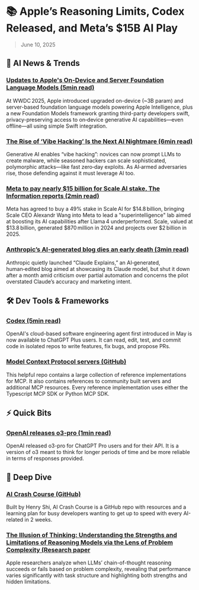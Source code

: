 # 📚 Apple’s Reasoning Limits, Codex Released, and Meta’s $15B AI Play

> June 10, 2025

## 🧠 AI News & Trends

### [Updates to Apple's On-Device and Server Foundation Language Models (5min read)](https://e.aidevroundup.com/p/click?url=https%3A%2F%2Fmachinelearning.apple.com%2Fresearch%2Fapple-foundation-models-2025-updates&s=[[subscriberToken]])

At WWDC 2025, Apple introduced upgraded on-device (~3B param) and server-based
foundation language models powering Apple Intelligence, plus a new Foundation
Models framework granting third-party developers swift, privacy-preserving
access to on‑device generative AI capabilities—even offline—all using simple
Swift integration.

### [The Rise of ‘Vibe Hacking’ Is the Next AI Nightmare (6min read)](https://e.aidevroundup.com/p/click?url=https%3A%2F%2Fwww.wired.com%2Fstory%2Fyoure-not-ready-for-ai-hacker-agents%2F&s=[[subscriberToken]])

Generative AI enables “vibe hacking”: novices can now prompt LLMs to create
malware, while seasoned hackers can scale sophisticated, polymorphic
attacks—like fast zero‑day exploits. As AI‑armed adversaries rise, those
defending against it must leverage AI too.

### [Meta to pay nearly $15 billion for Scale AI stake, The Information reports (2min read)](https://e.aidevroundup.com/p/click?url=https%3A%2F%2Fwww.reuters.com%2Fbusiness%2Fmeta-pay-nearly-15-billion-scale-ai-stake-information-reports-2025-06-10%2F&s=[[subscriberToken]])

Meta has agreed to buy a 49% stake in Scale AI for $14.8 billion, bringing Scale
CEO Alexandr Wang into Meta to lead a "superintelligence" lab aimed at boosting
its AI capabilities after Llama 4 underperformed. Scale, valued at
$13.8 billion, generated $870 million in 2024 and projects over $2 billion
in 2025.

### [Anthropic’s AI-generated blog dies an early death (3min read)](https://e.aidevroundup.com/p/click?url=https%3A%2F%2Ftechcrunch.com%2F2025%2F06%2F09%2Fanthropics-ai-generated-blog-dies-an-early-death%2F&s=[[subscriberToken]])

Anthropic quietly launched “Claude Explains,” an AI‑generated, human‑edited blog
aimed at showcasing its Claude model, but shut it down after a month amid
criticism over partial automation and concerns the pilot overstated Claude’s
accuracy and marketing intent.

## 🛠️ Dev Tools & Frameworks

### [Codex (5min read)](https://e.aidevroundup.com/p/click?url=https%3A%2F%2Fopenai.com%2Findex%2Fintroducing-codex%2F&s=[[subscriberToken]])

OpenAI's cloud-based software engineering agent first introduced in May is now
available to ChatGPT Plus users. It can read, edit, test, and commit code in
isolated repos to write features, fix bugs, and propose PRs.

### [Model Context Protocol servers (GitHub)](https://e.aidevroundup.com/p/click?url=https%3A%2F%2Fgithub.com%2Fmodelcontextprotocol%2Fservers&s=[[subscriberToken]])

This helpful repo contains a large collection of reference implementations for
MCP. It also contains references to community built servers and additional MCP
resources. Every reference implementation uses either the Typescript MCP SDK or
Python MCP SDK.

## ⚡ Quick Bits

### [OpenAI releases o3-pro (1min read)](https://e.aidevroundup.com/p/click?url=https%3A%2F%2Fhelp.openai.com%2Fen%2Farticles%2F9624314-model-release-notes%23h_77f7e366fe&s=[[subscriberToken]])

OpenAI released o3-pro for ChatGPT Pro users and for their API. It is a version
of o3 meant to think for longer periods of time and be more reliable in terms of
responses provided.

## 📌 Deep Dive

### [AI Crash Course (GitHub)](https://e.aidevroundup.com/p/click?url=https%3A%2F%2Fgithub.com%2Fhenrythe9th%2FAI-Crash-Course&s=[[subscriberToken]])

Built by Henry Shi, AI Crash Course is a GitHub repo with resources and a
learning plan for busy developers wanting to get up to speed with every
AI-related in 2 weeks.

### [The Illusion of Thinking: Understanding the Strengths and Limitations of Reasoning Models via the Lens of Problem Complexity (Research paper](https://e.aidevroundup.com/p/click?url=https%3A%2F%2Fmachinelearning.apple.com%2Fresearch%2Fillusion-of-thinking&s=[[subscriberToken]])

Apple researchers analyze when LLMs’ chain-of-thought reasoning succeeds or
fails based on problem complexity, revealing that performance varies
significantly with task structure and highlighting both strengths and hidden
limitations.
